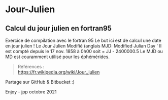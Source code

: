 # Jour-Julien
## Calcul du jour julien en fortran95

Exercice de compilation avec le fortran 95 
Le but ici est de calcul une date en jour julien !
Le Jour Julien Modifié (anglais MJD: Modified Julian Day      '
  Il est compté depuis le 17 nov. 1858 à 0h00 soit  = JJ - 2400000.5
  Le MJD ou MD  est couramment utilisé pour les éphémérides.
  
>Références :   
>https://fr.wikipedia.org/wiki/Jour_julien 

Partage sur GitHub & Bitbucket :) 

Enjoy - jpp octobre 2021
